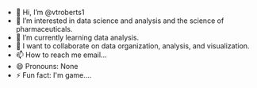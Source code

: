 - 👋 Hi, I’m @vtroberts1
- 👀 I’m interested in data science and analysis and the science of pharmaceuticals.
- 🌱 I’m currently learning data analysis.
- 💞️ I want to collaborate on data organization, analysis, and visualization.
- 📫 How to reach me email...
- 😄 Pronouns: None
- ⚡ Fun fact: I'm game....

<!---
vtroberts1/vtroberts1 is a ✨ special ✨ repository because its `README.md` (this file) appears on your GitHub profile.
You can click the Preview link to take a look at your changes.
--->
